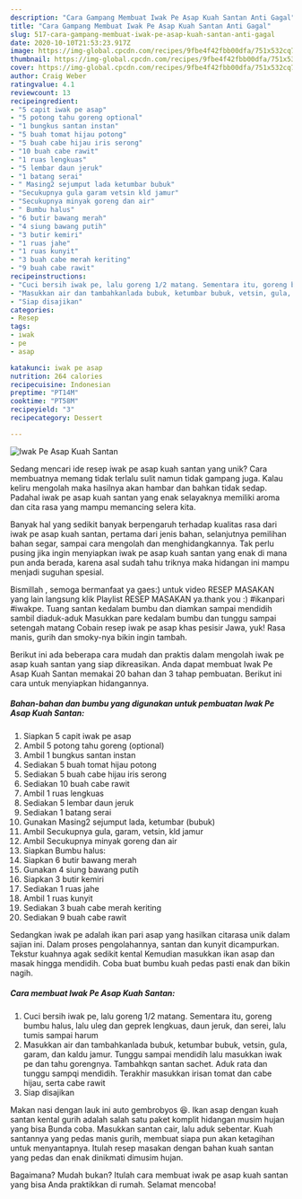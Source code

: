 ```yaml
---
description: "Cara Gampang Membuat Iwak Pe Asap Kuah Santan Anti Gagal"
title: "Cara Gampang Membuat Iwak Pe Asap Kuah Santan Anti Gagal"
slug: 517-cara-gampang-membuat-iwak-pe-asap-kuah-santan-anti-gagal
date: 2020-10-10T21:53:23.917Z
image: https://img-global.cpcdn.com/recipes/9fbe4f42fbb00dfa/751x532cq70/iwak-pe-asap-kuah-santan-foto-resep-utama.jpg
thumbnail: https://img-global.cpcdn.com/recipes/9fbe4f42fbb00dfa/751x532cq70/iwak-pe-asap-kuah-santan-foto-resep-utama.jpg
cover: https://img-global.cpcdn.com/recipes/9fbe4f42fbb00dfa/751x532cq70/iwak-pe-asap-kuah-santan-foto-resep-utama.jpg
author: Craig Weber
ratingvalue: 4.1
reviewcount: 13
recipeingredient:
- "5 capit iwak pe asap"
- "5 potong tahu goreng optional"
- "1 bungkus santan instan"
- "5 buah tomat hijau potong"
- "5 buah cabe hijau iris serong"
- "10 buah cabe rawit"
- "1 ruas lengkuas"
- "5 lembar daun jeruk"
- "1 batang serai"
- " Masing2 sejumput lada ketumbar bubuk"
- "Secukupnya gula garam vetsin kld jamur"
- "Secukupnya minyak goreng dan air"
- " Bumbu halus"
- "6 butir bawang merah"
- "4 siung bawang putih"
- "3 butir kemiri"
- "1 ruas jahe"
- "1 ruas kunyit"
- "3 buah cabe merah keriting"
- "9 buah cabe rawit"
recipeinstructions:
- "Cuci bersih iwak pe, lalu goreng 1/2 matang. Sementara itu, goreng bumbu halus, lalu uleg dan geprek lengkuas, daun jeruk, dan serei, lalu tumis sampai harum"
- "Masukkan air dan tambahkanlada bubuk, ketumbar bubuk, vetsin, gula, garam, dan kaldu jamur. Tunggu sampai mendidih lalu masukkan iwak pe dan tahu gorengnya. Tambahkqn santan sachet. Aduk rata dan tunggu sampqi mendidih. Terakhir masukkan irisan tomat dan cabe hijau, serta cabe rawit"
- "Siap disajikan"
categories:
- Resep
tags:
- iwak
- pe
- asap

katakunci: iwak pe asap 
nutrition: 264 calories
recipecuisine: Indonesian
preptime: "PT14M"
cooktime: "PT58M"
recipeyield: "3"
recipecategory: Dessert

---
```



![Iwak Pe Asap Kuah Santan](https://img-global.cpcdn.com/recipes/9fbe4f42fbb00dfa/751x532cq70/iwak-pe-asap-kuah-santan-foto-resep-utama.jpg)

Sedang mencari ide resep iwak pe asap kuah santan yang unik? Cara membuatnya memang tidak terlalu sulit namun tidak gampang juga. Kalau keliru mengolah maka hasilnya akan hambar dan bahkan tidak sedap. Padahal iwak pe asap kuah santan yang enak selayaknya memiliki aroma dan cita rasa yang mampu memancing selera kita.

Banyak hal yang sedikit banyak berpengaruh terhadap kualitas rasa dari iwak pe asap kuah santan, pertama dari jenis bahan, selanjutnya pemilihan bahan segar, sampai cara mengolah dan menghidangkannya. Tak perlu pusing jika ingin menyiapkan iwak pe asap kuah santan yang enak di mana pun anda berada, karena asal sudah tahu triknya maka hidangan ini mampu menjadi suguhan spesial.

Bismillah , semoga bermanfaat ya gaes:) untuk video RESEP MASAKAN yang lain langsung klik Playlist RESEP MASAKAN ya.thank you :) #ikanpari #iwakpe. Tuang santan kedalam bumbu dan diamkan sampai mendidih sambil diaduk-aduk Masukkan pare kedalam bumbu dan tunggu sampai setengah matang Cobain resep iwak pe asap khas pesisir Jawa, yuk! Rasa manis, gurih dan smoky-nya bikin ingin tambah.


Berikut ini ada beberapa cara mudah dan praktis dalam mengolah iwak pe asap kuah santan yang siap dikreasikan. Anda dapat membuat Iwak Pe Asap Kuah Santan memakai 20 bahan dan 3 tahap pembuatan. Berikut ini cara untuk menyiapkan hidangannya.

<!--inarticleads1-->

##### Bahan-bahan dan bumbu yang digunakan untuk pembuatan Iwak Pe Asap Kuah Santan:

1. Siapkan 5 capit iwak pe asap
1. Ambil 5 potong tahu goreng (optional)
1. Ambil 1 bungkus santan instan
1. Sediakan 5 buah tomat hijau potong
1. Sediakan 5 buah cabe hijau iris serong
1. Sediakan 10 buah cabe rawit
1. Ambil 1 ruas lengkuas
1. Sediakan 5 lembar daun jeruk
1. Sediakan 1 batang serai
1. Gunakan  Masing2 sejumput lada, ketumbar (bubuk)
1. Ambil Secukupnya gula, garam, vetsin, kld jamur
1. Ambil Secukupnya minyak goreng dan air
1. Siapkan  Bumbu halus:
1. Siapkan 6 butir bawang merah
1. Gunakan 4 siung bawang putih
1. Siapkan 3 butir kemiri
1. Sediakan 1 ruas jahe
1. Ambil 1 ruas kunyit
1. Sediakan 3 buah cabe merah keriting
1. Sediakan 9 buah cabe rawit


Sedangkan iwak pe adalah ikan pari asap yang hasilkan citarasa unik dalam sajian ini. Dalam proses pengolahannya, santan dan kunyit dicampurkan. Tekstur kuahnya agak sedikit kental Kemudian masukkan ikan asap dan masak hingga mendidih. Coba buat bumbu kuah pedas pasti enak dan bikin nagih. 

<!--inarticleads2-->

##### Cara membuat Iwak Pe Asap Kuah Santan:

1. Cuci bersih iwak pe, lalu goreng 1/2 matang. Sementara itu, goreng bumbu halus, lalu uleg dan geprek lengkuas, daun jeruk, dan serei, lalu tumis sampai harum
1. Masukkan air dan tambahkanlada bubuk, ketumbar bubuk, vetsin, gula, garam, dan kaldu jamur. Tunggu sampai mendidih lalu masukkan iwak pe dan tahu gorengnya. Tambahkqn santan sachet. Aduk rata dan tunggu sampqi mendidih. Terakhir masukkan irisan tomat dan cabe hijau, serta cabe rawit
1. Siap disajikan


Makan nasi dengan lauk ini auto gembrobyos 😆. Ikan asap dengan kuah santan kental gurih adalah salah satu paket komplit hidangan musim hujan yang bisa Bunda coba. Masukkan santan cair, lalu aduk sebentar. Kuah santannya yang pedas manis gurih, membuat siapa pun akan ketagihan untuk menyantapnya. Itulah resep masakan dengan bahan kuah santan yang pedas dan enak dinikmati dimusim hujan. 

Bagaimana? Mudah bukan? Itulah cara membuat iwak pe asap kuah santan yang bisa Anda praktikkan di rumah. Selamat mencoba!
